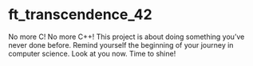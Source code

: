 # ft_transcendence_42
No more C! No more C++! This project is about doing something you’ve never done before. Remind yourself the beginning of your journey in computer science. Look at you now. Time to shine!
